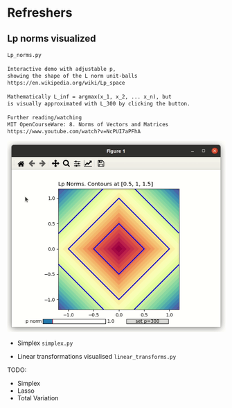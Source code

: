 # Refreshers


## Lp norms visualized 

```
Lp_norms.py

Interactive demo with adjustable p, 
showing the shape of the L norm unit-balls
https://en.wikipedia.org/wiki/Lp_space

Mathematically L_inf = argmax(x_1, x_2, ... x_n), but
is visually approximated with L_300 by clicking the button.

Further reading/watching
MIT OpenCourseWare: 8. Norms of Vectors and Matrices
https://www.youtube.com/watch?v=NcPUI7aPFhA
```

![Screenshot](doc/Lp_norms.gif)


- Simplex 
```simplex.py```

- Linear transformations visualised
```linear_transforms.py```

TODO:
- Simplex
- Lasso 
- Total Variation

